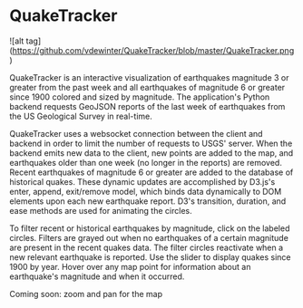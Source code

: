 QuakeTracker
============
![alt tag] (https://github.com/vdewinter/QuakeTracker/blob/master/QuakeTracker.png)

QuakeTracker is an interactive visualization of earthquakes magnitude 3 or greater from the past week and all earthquakes of magnitude 6 or greater since 1900 colored and sized by magnitude. The application's Python backend requests GeoJSON reports of the last week of earthquakes from the US Geological Survey in real-time. 


QuakeTracker uses a websocket connection between the client and backend in order to limit the number of requests to USGS' server. When the backend emits new data to the client, new points are added to the map, and earthquakes older than one week (no longer in the reports) are removed. Recent earthquakes of magnitude 6 or greater are added to the database of historical quakes. These dynamic updates are accomplished by D3.js's enter, append, exit/remove model, which binds data dynamically to DOM elements upon each new earthquake report. D3's transition, duration, and ease methods are used for animating the circles.


To filter recent or historical earthquakes by magnitude, click on the labeled circles. Filters are grayed out when no earthquakes of a certain magnitude are present in the recent quakes data. The filter circles reactivate when a new relevant earthquake is reported. Use the slider to display quakes since 1900 by year. Hover over any map point for information about an earthquake's magnitude and when it occurred.


Coming soon: zoom and pan for the map
